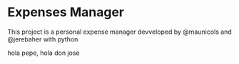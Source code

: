 # Expenses Manager 

This project is a personal expense manager devveloped by @maunicols and @jerebaher with python

hola pepe, hola don jose
